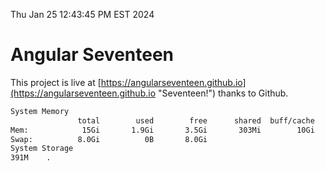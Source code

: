 Thu Jan 25 12:43:45 PM EST 2024

# Angular Seventeen


This project is live at [https://angularseventeen.github.io](https://angularseventeen.github.io "Seventeen!") thanks to Github.

```bash
System Memory
               total        used        free      shared  buff/cache   available
Mem:            15Gi       1.9Gi       3.5Gi       303Mi        10Gi        13Gi
Swap:          8.0Gi          0B       8.0Gi
System Storage
391M	.
```
